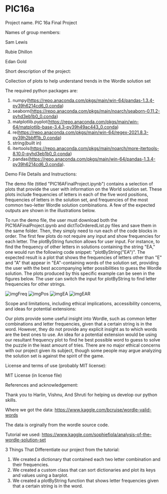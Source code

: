 # PIC16a


Project name.
PIC 16a Final Project

Names of group members:

Sam Lewis

Rubie Dhillon

Edan Gold


Short description of the project:


Collection of plots to help understand trends in the Wordle solution set



The required python packages are: 
1) numpy(https://repo.anaconda.com/pkgs/main/win-64/pandas-1.3.4-py39h6214cd6_0.conda) 
2) seaborn(https://repo.anaconda.com/pkgs/main/noarch/seaborn-0.11.2-pyhd3eb1b0_0.conda)
3) matplotlib.pyplot(https://repo.anaconda.com/pkgs/main/win-64/matplotlib-base-3.4.3-py39h49ac443_0.conda)
4) re(https://repo.anaconda.com/pkgs/main/win-64/regex-2021.8.3-py39h2bbff1b_0.conda) 
5) string(built in)
6) itertools(https://repo.anaconda.com/pkgs/main/noarch/more-itertools-8.10.0-pyhd3eb1b0_0.conda)
7) pandas(https://repo.anaconda.com/pkgs/main/win-64/pandas-1.3.4-py39h6214cd6_0.conda).




Demo File Details and Instructions:


The demo file (titled "PIC16AFinalProject.ipynb") contains a selection of plots that provide the user with information on the World solution set. These plots include frequencies of letters in each of the five word positions, frequencies of letters in the solution set, and frequencies of the most common two-letter Wordle solution combinations. A few of the expected outputs are shown in the illustrations below.


To run the demo file, the user must download both the PIC16AFinalProject.ipynb and dictToOrderedList.py files and save them in the same folder. Then, they simply need to run each of the code blocks in order. The first few plots do not require any input and show frequencies for each letter. The plotByString function allows for user input. For instance, to find the frequency of other letters in solutions containing the string "EA," one would run the following code snippet: "plotByString("EA")". The expected result is a plot that shows the frequencies of letters other than "E" and "A" that appear in "EA"-containing words of the solution set, providing the user with the best accompanying letter possibilities to guess the Wordle solution. The plots produced by this specific example can be seen in the figures below. The user can switch the input for plotByString to find letter frequencies for other strings.



![imgFreq](https://user-images.githubusercontent.com/97066772/158006203-67c88ca1-073a-4add-9510-8bc6c2c32ef4.png)
![imgPos](https://user-images.githubusercontent.com/97066772/158006204-e74939b1-98be-4e83-bd52-1488b96fcffa.png)
![imgEA](https://user-images.githubusercontent.com/97066772/158006200-f2758c89-fc6f-4052-9009-bb9804d8f1b2.png)
![imgEAR](https://user-images.githubusercontent.com/97066772/158006202-481972a3-19d5-40ce-93c1-b6434e8d2b03.png)





Scope and limitations, including ethical implications, accessibility concerns, and ideas for potential extensions:


Our plots provide some useful insight into Wordle, such as common letter combinations and letter frequencies, given that a certain string is in the word. However, they do not provide any explicit insight as to which words are the best ones to use. An idea for a potential extension would be using our resultant frequency plot to find he best possible word to guess to solve the puzzle in the least amount of tries. There are no major ethical concerns with our project given its subject, though some people may argue analyzing the solution set is against the spirit of the game. 




License and terms of use (probably MIT license):

MIT License (in license file)



References and acknowledgement:

Thank you to Harlin, Vishnu, And Shruti for helping us develop our python skills.

Where we got the data: https://www.kaggle.com/bcruise/wordle-valid-words

The data is orginally from the wordle source code.

Tutorial we used: https://www.kaggle.com/sophiefiola/analysis-of-the-wordle-solution-set

3 Things That Differentiate our project from the tutorial:
1) We created a dictionary that contained each two letter combination and their frequencies.
2) We created a custom class that can sort dictionaries and plot its keys and values using a barplot.
3) We created a plotByString function that shows letter frequencies given that a certain string is in the word.
